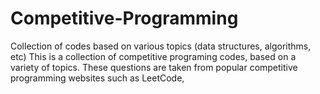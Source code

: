 # Competitive-Programming
Collection of codes based on various topics (data structures, algorithms, etc) 
This is a collection of competitive programing codes, based on a variety of topics. These questions are taken from popular competitive programming websites such as LeetCode,
